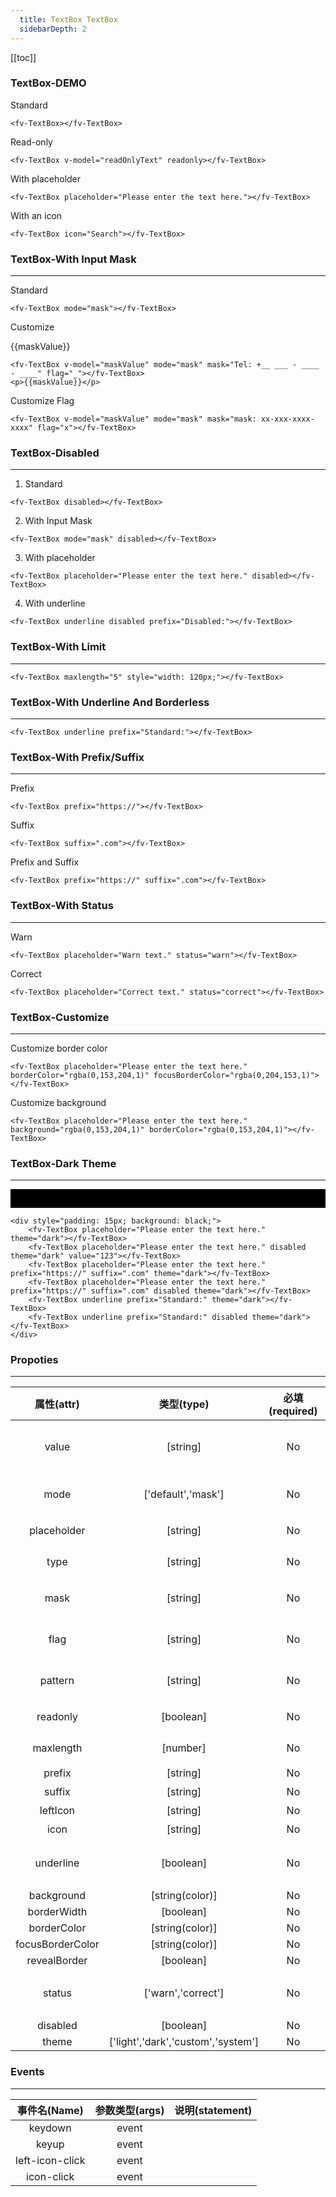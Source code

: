 ```yaml
---
  title: TextBox TextBox
  sidebarDepth: 2
---
```

  
[[toc]]

### TextBox-DEMO

<script>
export default {
    data () {
        return {
            readOnlyText: "I am read-only.",
            maskValue: ""
        }
    }
}
</script>

Standard

<fv-TextBox></fv-TextBox>

```vue
<fv-TextBox></fv-TextBox>
```

Read-only

<fv-TextBox v-model="readOnlyText" readonly></fv-TextBox>

```vue
<fv-TextBox v-model="readOnlyText" readonly></fv-TextBox>
```

With placeholder

<fv-TextBox placeholder="Please enter the text here."></fv-TextBox>

```vue
<fv-TextBox placeholder="Please enter the text here."></fv-TextBox>
```

With an icon

<fv-TextBox icon="Search"></fv-TextBox>

```vue
<fv-TextBox icon="Search"></fv-TextBox>
```

### TextBox-With Input Mask
---
Standard

<fv-TextBox mode="mask"></fv-TextBox>

```vue
<fv-TextBox mode="mask"></fv-TextBox>
```

Customize

<fv-TextBox v-model="maskValue" mode="mask" mask="Tel: +__ ___ - ____ - ____" flag="_"></fv-TextBox>
<p>{{maskValue}}</p>

```vue
<fv-TextBox v-model="maskValue" mode="mask" mask="Tel: +__ ___ - ____ - ____" flag="_"></fv-TextBox>
<p>{{maskValue}}</p>
```

Customize Flag

<fv-TextBox v-model="maskValue" mode="mask" mask="mask: xx-xxx-xxxx-xxxx" flag="x"></fv-TextBox>

```vue
<fv-TextBox v-model="maskValue" mode="mask" mask="mask: xx-xxx-xxxx-xxxx" flag="x"></fv-TextBox>
```

### TextBox-Disabled
---
1. Standard

<fv-TextBox disabled></fv-TextBox>

```vue
<fv-TextBox disabled></fv-TextBox>
```

2. With Input Mask

<fv-TextBox mode="mask" disabled></fv-TextBox>

```vue
<fv-TextBox mode="mask" disabled></fv-TextBox>
```

3. With placeholder

<fv-TextBox placeholder="Please enter the text here." disabled></fv-TextBox>

```vue
<fv-TextBox placeholder="Please enter the text here." disabled></fv-TextBox>
```

4. With underline

<fv-TextBox underline disabled prefix="Disabled:"></fv-TextBox>

```vue
<fv-TextBox underline disabled prefix="Disabled:"></fv-TextBox>
```

### TextBox-With Limit
---
<fv-TextBox maxlength="5" style="width: 120px;"></fv-TextBox>

```vue
<fv-TextBox maxlength="5" style="width: 120px;"></fv-TextBox>
```

### TextBox-With Underline And Borderless
---
<fv-TextBox underline prefix="Standard:"></fv-TextBox>

```vue
<fv-TextBox underline prefix="Standard:"></fv-TextBox>
```

### TextBox-With Prefix/Suffix
---
Prefix

<fv-TextBox prefix="https://"></fv-TextBox>

```vue
<fv-TextBox prefix="https://"></fv-TextBox>
```

Suffix

<fv-TextBox suffix=".com"></fv-TextBox>

```vue
<fv-TextBox suffix=".com"></fv-TextBox>
```

Prefix and Suffix

<fv-TextBox prefix="https://" suffix=".com"></fv-TextBox>

```vue
<fv-TextBox prefix="https://" suffix=".com"></fv-TextBox>
```

### TextBox-With Status
---
Warn

<fv-TextBox placeholder="Warn text." status="warn"></fv-TextBox>

```vue
<fv-TextBox placeholder="Warn text." status="warn"></fv-TextBox>
```

Correct

<fv-TextBox placeholder="Correct text." status="correct"></fv-TextBox>

```vue
<fv-TextBox placeholder="Correct text." status="correct"></fv-TextBox>
```

### TextBox-Customize
---
Customize border color

<fv-TextBox placeholder="Please enter the text here." borderColor="rgba(0,153,204,1)" focusBorderColor="rgba(0,204,153,1)"></fv-TextBox>

```vue
<fv-TextBox placeholder="Please enter the text here." borderColor="rgba(0,153,204,1)" focusBorderColor="rgba(0,204,153,1)"></fv-TextBox>
```

Customize background

<fv-TextBox placeholder="Please enter the text here." background="rgba(0,153,204,1)" borderColor="rgba(0,153,204,1)"></fv-TextBox>

```vue
<fv-TextBox placeholder="Please enter the text here." background="rgba(0,153,204,1)" borderColor="rgba(0,153,204,1)"></fv-TextBox>
```

### TextBox-Dark Theme
---
<div style="padding: 15px; background: black;">
    <fv-TextBox placeholder="Please enter the text here." theme="dark"></fv-TextBox>
    <fv-TextBox placeholder="Please enter the text here." disabled theme="dark" value="123"></fv-TextBox>
    <fv-TextBox placeholder="Please enter the text here." prefix="https://" suffix=".com" theme="dark"></fv-TextBox>
    <fv-TextBox placeholder="Please enter the text here." prefix="https://" suffix=".com" disabled theme="dark"></fv-TextBox>
    <fv-TextBox underline prefix="Standard:" theme="dark"></fv-TextBox>
    <fv-TextBox underline prefix="Standard:" disabled theme="dark"></fv-TextBox>
</div>

```vue
<div style="padding: 15px; background: black;">
    <fv-TextBox placeholder="Please enter the text here." theme="dark"></fv-TextBox>
    <fv-TextBox placeholder="Please enter the text here." disabled theme="dark" value="123"></fv-TextBox>
    <fv-TextBox placeholder="Please enter the text here." prefix="https://" suffix=".com" theme="dark"></fv-TextBox>
    <fv-TextBox placeholder="Please enter the text here." prefix="https://" suffix=".com" disabled theme="dark"></fv-TextBox>
    <fv-TextBox underline prefix="Standard:" theme="dark"></fv-TextBox>
    <fv-TextBox underline prefix="Standard:" disabled theme="dark"></fv-TextBox>
</div>
```

### Propoties
---
|    属性(attr)    |             类型(type)             | 必填(required) | 默认值(default) |           说明(statement)           |
|:----------------:|:----------------------------------:|:--------------:|:---------------:|:-----------------------------------:|
|      value       |              [string]              |       No       |                 |  Using v-model binding input value  |
|       mode       |         ['default','mask']         |       No       |     default     |         Choose TextBox mode         |
|   placeholder    |              [string]              |       No       |       N/A       |           等同HTML[input]           |
|       type       |              [string]              |       No       |      text       |           等同HTML[input]           |
|       mask       |              [string]              |       No       |    mask:___     |    The mask mode input template     |
|       flag       |              [string]              |       No       |        _        |      The mask mode input flag       |
|     pattern      |              [string]              |       No       |     [\S\s]*     | The pattern for limiting input char |
|     readonly     |             [boolean]              |       No       |      false      |           等同HTML[input]           |
|    maxlength     |              [number]              |       No       |       N/A       |           等同HTML[input]           |
|      prefix      |              [string]              |       No       |       N/A       |                前缀                 |
|      suffix      |              [string]              |       No       |       N/A       |                后缀                 |
|     leftIcon     |              [string]              |       No       |       N/A       |               左图标                |
|       icon       |              [string]              |       No       |       N/A       |               右图标                |
|    underline     |             [boolean]              |       No       |      false      |   是否开启Underline风格的TextBox    |
|    background    |          [string(color)]           |       No       |       N/A       |                                     |
|   borderWidth    |             [boolean]              |       No       |       N/A       |                                     |
|   borderColor    |          [string(color)]           |       No       |       N/A       |                                     |
| focusBorderColor |          [string(color)]           |       No       |       N/A       |                                     |
|   revealBorder   |             [boolean]              |       No       |      false      |                                     |
|      status      |         ['warn','correct']         |       No       |       N/A       | 状态边框预设, 默认有警告和正确两种  |
|     disabled     |             [boolean]              |       No       |      false      |                                     |
|      theme       | ['light','dark','custom','system'] |       No       |     system      |                                     |

### Events
---
|  事件名(Name)   | 参数类型(args) | 说明(statement) |
|:---------------:|:--------------:|:---------------:|
|     keydown     |     event      |                 |
|      keyup      |     event      |                 |
| left-icon-click |     event      |                 |
|   icon-click    |     event      |                 |